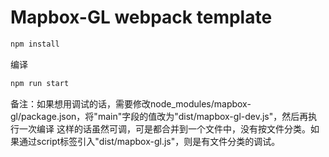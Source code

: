 # Mapbox-GL webpack template


```bash
npm install
```
编译
```bash
npm run start
```

备注：如果想用调试的话，需要修改node_modules/mapbox-gl/package.json，将"main"字段的值改为"dist/mapbox-gl-dev.js"，然后再执行一次编译
这样的话虽然可调，可是都合并到一个文件中，没有按文件分类。如果通过script标签引入"dist/mapbox-gl.js"，则是有文件分类的调试。